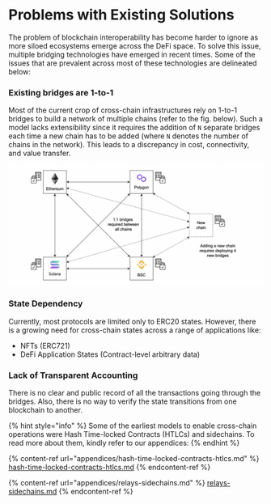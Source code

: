 # Problems with Existing Solutions

The problem of blockchain interoperability has become harder to ignore as more siloed ecosystems emerge across the DeFi space. To solve this issue, multiple bridging technologies have emerged in recent times. Some of the issues that are prevalent across most of these technologies are delineated below:

### Existing bridges are 1-to-1

Most of the current crop of cross-chain infrastructures rely on 1-to-1 bridges to build a network of multiple chains (refer to the fig. below). Such a model lacks extensibility since it requires the addition of `N` separate bridges each time a new chain has to be added (where `N` denotes the number of chains in the network). This leads to a discrepancy in cost, connectivity, and value transfer.

![Figure 2: Legacy Architecture](<../.gitbook/assets/Legacy Architecture.png>)

### State Dependency

Currently, most protocols are limited only to ERC20 states. However, there is a growing need for cross-chain states across a range of applications like:&#x20;

* NFTs (ERC721)&#x20;
* DeFi Application States (Contract-level arbitrary data)

### Lack of Transparent Accounting

There is no clear and public record of all the transactions going through the bridges. Also, there is no way to verify the state transitions from one blockchain to another.



{% hint style="info" %}
Some of the earliest models to enable cross-chain operations were Hash Time-locked Contracts (HTLCs) and sidechains. To read more about them, kindly refer to our appendices:
{% endhint %}

{% content-ref url="appendices/hash-time-locked-contracts-htlcs.md" %}
[hash-time-locked-contracts-htlcs.md](appendices/hash-time-locked-contracts-htlcs.md)
{% endcontent-ref %}

{% content-ref url="appendices/relays-sidechains.md" %}
[relays-sidechains.md](appendices/relays-sidechains.md)
{% endcontent-ref %}
